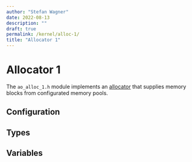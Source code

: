 ```yaml
---
author: "Stefan Wagner"
date: 2022-08-13
description: ""
draft: true
permalink: /kernel/alloc-1/
title: "Allocator 1"
---
```


# Allocator 1

The `ao_alloc_1.h` module implements an [allocator](alloc.md) that supplies memory blocks from configurated memory pools.

## Configuration

## Types

## Variables
